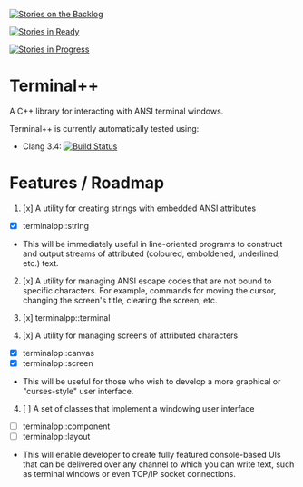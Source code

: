 
[![Stories on the Backlog](https://badge.waffle.io/KazDragon/terminalpp.png?label=backlog&title=Stories%20On%20The%20Backlog)](https://waffle.io/KazDragon/terminalpp)

[![Stories in Ready](https://badge.waffle.io/KazDragon/terminalpp.png?label=ready&title=Stories%20In%20Ready)](https://waffle.io/KazDragon/terminalpp)

[![Stories in Progress](https://badge.waffle.io/KazDragon/terminalpp.png?label=in%20progress&title=Stories%20In%20Progress)](https://waffle.io/KazDragon/terminalpp)

# Terminal++
A C++ library for interacting with ANSI terminal windows.

Terminal++ is currently automatically tested using:

* Clang 3.4: [![Build Status](https://travis-ci.org/KazDragon/terminalpp.svg?branch=master)](https://travis-ci.org/KazDragon/terminalpp)

# Features / Roadmap

1. [x] A utility for creating strings with embedded ANSI attributes
  * [x] terminalpp::string
  * This will be immediately useful in line-oriented programs to construct and output streams of attributed (coloured, emboldened, underlined, etc.) text.

2. [x] A utility for managing ANSI escape codes that are not bound to specific characters.  For example, commands for moving the cursor, changing the screen's title, clearing the screen, etc.
3.  [x] terminalpp::terminal

3. [x] A utility for managing screens of attributed characters
  * [x] terminalpp::canvas
  * [x] terminalpp::screen
  * This will be useful for those who wish to develop a more graphical or "curses-style" user interface.

4. [ ] A set of classes that implement a windowing user interface
  * [ ] terminalpp::component
  * [ ] terminalpp::layout
  * This will enable developer to create fully featured console-based UIs that can be delivered over any channel to which you can write text, such as terminal windows or even TCP/IP socket connections.
